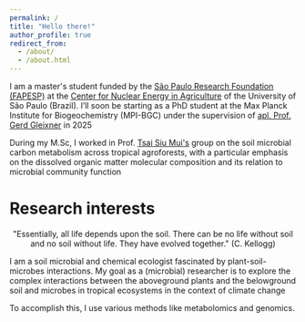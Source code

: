 ```yaml
---
permalink: /
title: "Hello there!"
author_profile: true
redirect_from: 
  - /about/
  - /about.html
---
```


I am a master's student funded by the [São Paulo Research Foundation (FAPESP)](https://fapesp.br/en) at the [Center for Nuclear Energy in Agriculture](http://www.cena.usp.br/) of the University of São Paulo (Brazil). I’ll soon be starting as a PhD student at the Max Planck Institute for Biogeochemistry (MPI-BGC) under the supervision of [apl. Prof. Gerd Gleixner](https://www.bgc-jena.mpg.de/en-gerd-gleixner.html) in 2025

During my M.Sc, I worked in Prof. [Tsai Siu Mui's](https://bv.fapesp.br/en/pesquisador/216/tsai-siu-mui) group on the soil microbial carbon metabolism across tropical agroforests, with a particular emphasis on the dissolved organic matter molecular composition and its relation to microbial community function


Research interests
======

<p style="text-align: center;">"Essentially, all life depends upon the soil. There can be no life without soil and no soil without life. They have evolved together." 
  (C. Kellogg)</p>
  

I am a soil microbial and chemical ecologist fascinated by plant-soil-microbes interactions. My goal as a (microbial) researcher is to explore the complex interactions between the aboveground plants and the belowground soil and microbes in tropical ecosystems in the context of climate change

To accomplish this, I use various methods like metabolomics and genomics.

